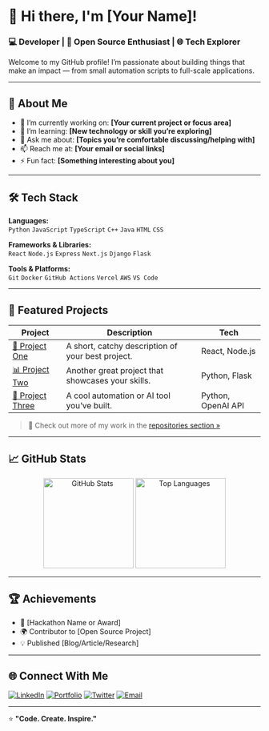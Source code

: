 # 👋 Hi there, I'm [Your Name]!

### 💻 Developer | 🚀 Open Source Enthusiast | 🌐 Tech Explorer

Welcome to my GitHub profile! I’m passionate about building things that make an impact — from small automation scripts to full-scale applications.

---

## 🧠 About Me
- 🔭 I’m currently working on: **[Your current project or focus area]**
- 🌱 I’m learning: **[New technology or skill you’re exploring]**
- 💬 Ask me about: **[Topics you’re comfortable discussing/helping with]**
- 📫 Reach me at: **[Your email or social links]**
- ⚡ Fun fact: **[Something interesting about you]**

---

## 🛠️ Tech Stack

**Languages:**  
`Python` `JavaScript` `TypeScript` `C++` `Java` `HTML` `CSS`

**Frameworks & Libraries:**  
`React` `Node.js` `Express` `Next.js` `Django` `Flask`

**Tools & Platforms:**  
`Git` `Docker` `GitHub Actions` `Vercel` `AWS` `VS Code`

---

## 📂 Featured Projects

| Project | Description | Tech |
|----------|--------------|------|
| [🚀 Project One](https://github.com/yourusername/project-one) | A short, catchy description of your best project. | React, Node.js |
| [📊 Project Two](https://github.com/yourusername/project-two) | Another great project that showcases your skills. | Python, Flask |
| [🤖 Project Three](https://github.com/yourusername/project-three) | A cool automation or AI tool you’ve built. | Python, OpenAI API |

> 🧩 Check out more of my work in the [repositories section »](https://github.com/yourusername?tab=repositories)

---

## 📈 GitHub Stats

<p align="center">
  <img src="https://github-readme-stats.vercel.app/api?username=yourusername&show_icons=true&theme=tokyonight" alt="GitHub Stats" height="180em" />
  <img src="https://github-readme-stats.vercel.app/api/top-langs/?username=yourusername&layout=compact&theme=tokyonight" alt="Top Languages" height="180em" />
</p>

---

## 🏆 Achievements
- 🥇 [Hackathon Name or Award]
- 🌍 Contributor to [Open Source Project]
- 💡 Published [Blog/Article/Research]

---

## 🌐 Connect With Me

[![LinkedIn](https://img.shields.io/badge/LinkedIn-blue?style=for-the-badge&logo=linkedin)](https://linkedin.com/in/yourprofile)
[![Portfolio](https://img.shields.io/badge/Portfolio-000?style=for-the-badge&logo=firefox)](https://yourportfolio.com)
[![Twitter](https://img.shields.io/badge/Twitter-1DA1F2?style=for-the-badge&logo=twitter)](https://twitter.com/yourhandle)
[![Email](https://img.shields.io/badge/Email-D14836?style=for-the-badge&logo=gmail)](mailto:youremail@example.com)

---

⭐ **"Code. Create. Inspire."**
